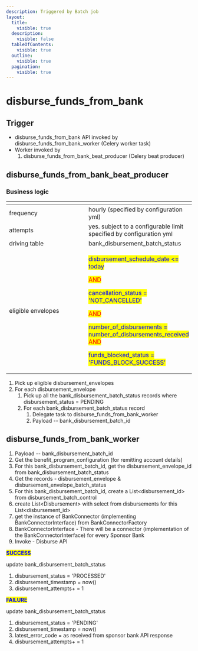 ```yaml
---
description: Triggered by Batch job
layout:
  title:
    visible: true
  description:
    visible: false
  tableOfContents:
    visible: true
  outline:
    visible: true
  pagination:
    visible: true
---
```


# disburse\_funds\_from\_bank

## Trigger

* disburse\_funds\_from\_bank API invoked by disburse\_funds\_from\_bank\_worker (Celery worker task)
* Worker invoked by
  1. disburse\_funds\_from\_bank\_beat\_producer (Celery beat producer)

## disburse\_funds\_from\_bank\_beat\_producer

### Business logic

<table><thead><tr><th width="235"></th><th></th></tr></thead><tbody><tr><td>frequency</td><td>hourly (specified by configuration yml)</td></tr><tr><td>attempts</td><td>yes. subject to a configurable limit specified by configuration yml</td></tr><tr><td>driving table</td><td>bank_disbursement_batch_status</td></tr><tr><td>eligible envelopes</td><td><p><mark style="color:blue;">disbursement_schedule_date &#x3C;= today</mark></p><p><mark style="color:red;">AND</mark></p><p><mark style="color:blue;">cancellation_status = 'NOT_CANCELLED'</mark></p><p><mark style="color:red;">AND</mark></p><p><mark style="color:blue;">number_of_disbursements = number_of_disbursements_received</mark><br><mark style="color:red;">AND</mark></p><p><mark style="color:blue;">funds_blocked_status = 'FUNDS_BLOCK_SUCCESS'</mark></p></td></tr></tbody></table>

1. Pick up eligible disbursement\_envelopes
2. For each disbursement\_envelope
   1. Pick up all the bank\_disbursement\_batch\_status records where disbursement\_status = PENDING&#x20;
   2. For each bank\_disbursement\_batch\_status record
      1. Delegate task to disburse\_funds\_from\_bank\_worker
      2. Payload -- bank\_disbursement\_batch\_id

## disburse\_funds\_from\_bank\_worker

1. Payload -- bank\_disbursement\_batch\_id
2. Get the benefit\_program\_configuration (for remitting account details)
3. For this bank\_disbursement\_batch\_id, get the disbursement\_envelope\_id from bank\_disbursement\_batch\_status
4. Get the records - disbursement\_envelope & disbursement\_envelope\_batch\_status
5. For this bank\_disbursement\_batch\_id, create a List\<disbursement\_id> from disbursement\_batch\_control
6. create List\<Disbursement> with select from disbursements for this List\<disbursement\_id>
7. get the instance of BankConnector (implementing BankConnectorInterface) from BankConnectorFactory
8. BankConnectorInterface - There will be a connector (implementation of the BankConnectorInterface) for every Sponsor Bank
9. Invoke - Disburse API

<mark style="color:blue;">**SUCCESS**</mark>

update bank\_disbursement\_batch\_status

1. disbursement\_status = 'PROCESSED'
2. disbursement\_timestamp = now()
3. disbursement\_attempts+ = 1

<mark style="color:blue;">**FAILURE**</mark>

update bank\_disbursement\_batch\_status

1. disbursement\_status = 'PENDING'
2. disbursement\_timestamp = now()
3. latest\_error\_code = as received from sponsor bank API response
4. disbursement\_attempts+ = 1

&#x20;
